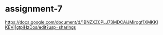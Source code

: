 # assignment-7

https://docs.google.com/document/d/1BNZXZ0PLJ73MDCAiJMirogf1XMKKlKEVj1gtpiHzDos/edit?usp=sharings
